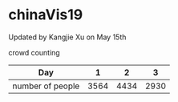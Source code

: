 # chinaVis19

Updated by Kangjie Xu on May 15th

crowd counting

| Day              | 1    | 2    | 3    |
| ---------------- | ---- | ---- | ---- |
| number of people | 3564 | 4434 | 2930 |

